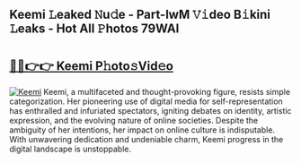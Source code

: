 ## Keemi 𝙻eaked 𝙽u𝚍e - Part-lwM 𝚅𝚒deo B𝚒kini 𝙻eaks - Hot All 𝙿hotos 79WAl

# <h2><a href="http://ld2ts18.urlbe.top/?page=Keemi">🔗🔗👉👉 Keemi P𝚑oto𝚜Vid𝚎o</a></h2>

[![Keemi](https://i.imgur.com/eBuTRDB.gif)](http://ld2ts18.urlbe.top/?page=Keemi)
Keemi, a multifaceted and thought-provoking figure, resists simple categorization. Her pioneering use of digital media for self-representation has enthralled and infuriated spectators, igniting debates on identity, artistic expression, and the evolving nature of online societies. Despite the ambiguity of her intentions, her impact on online culture is indisputable. With unwavering dedication and undeniable charm, Keemi progress in the digital landscape is unstoppable.

